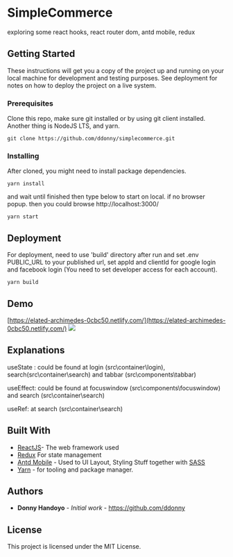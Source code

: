 # SimpleCommerce

exploring some react hooks, react router dom, antd mobile, redux

## Getting Started

These instructions will get you a copy of the project up and running on your local machine for development and testing purposes. See deployment for notes on how to deploy the project on a live system.

### Prerequisites

Clone this repo, make sure git installed or by using git client installed. Another thing is NodeJS LTS, and yarn.

```
git clone https://github.com/ddonny/simplecommerce.git
```

### Installing

After cloned, you might need to install package dependencies.

```
yarn install
```

and wait until finished then type below to start on local. if no browser popup. then you could browse http://localhost:3000/

```
yarn start
```

## Deployment

For deployment, need to use 'build' directory after run and set .env PUBLIC_URL to your published url, set appId and clientId for google login and facebook login (You need to set developer access for each account).

```
yarn build
```

## Demo

[https://elated-archimedes-0cbc50.netlify.com/](https://elated-archimedes-0cbc50.netlify.com/)
![](https://github.com/ddonny/simplecommerce/raw/master/demo.gif)

## Explanations

useState : could be found at login (src\container\login), search(src\container\search) and tabbar (src\components\tabbar)

useEffect: could be found at focuswindow (src\components\focuswindow) and search (src\container\search)

useRef: at search (src\container\search)

## Built With

* [ReactJS](https://reactjs.org/)- The web framework used
* [Redux](https://react-redux.js.org/) For state management
* [Antd Mobile](https://mobile.ant.design/) - Used to UI Layout, Styling Stuff together with [SASS](https://sass-lang.com/)
* [Yarn](https://yarnpkg.com/) - for tooling and package manager.

## Authors

* **Donny Handoyo** - *Initial work* - <https://github.com/ddonny>

## License

This project is licensed under the MIT License.
